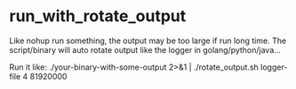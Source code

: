 # run_with_rotate_output
Like nohup run something, the output may be too large if run long time. The script/binary will auto rotate output like the logger in golang/python/java...

Run it like:
./your-binary-with-some-output 2>&1 | ./rotate_output.sh logger-file 4 81920000
